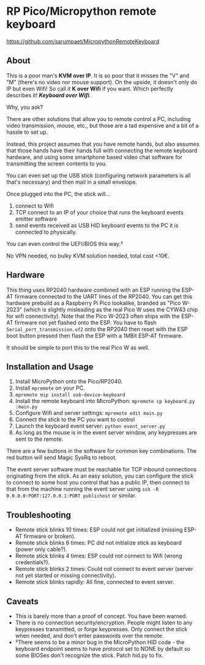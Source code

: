 # RP Pico/Micropython remote keyboard
https://github.com/sarumpaet/MicropythonRemoteKeyboard

## About

This is a poor man's **KVM over IP**.
It is so poor that it misses the "V" and "M" (there's no video nor mouse support).
On the upside, it doesn't only do IP but even Wifi!
So call it **K over Wifi** if you want.
Which perfectly describes it! ***Keyboard over Wifi***.

Why, you ask?

There are other solutions that allow you to remote control a PC, including video transmission, mouse, etc., but those are a tad expensive and a bit of a hassle to set up.

Instead, this project assumes that you have remote hands, but also assumes that those hands have their hands full with connecting the remote keyboard hardware, and using some smartphone based video chat software for transmitting the screen contents to you.

You can even set up the USB stick (configuring network parameters is all that's necessary) and then mail in a small envelope.

Once plugged into the PC, the stick will...
1. connect to Wifi
2. TCP connect to an IP of your choice that runs the keyboard events emitter software
3. send events received as USB HID keyboard events to the PC it is connected to physically.

You can even control the UEFI/BIOS this way.²

No VPN needed, no bulky KVM solution needed, total cost <10€.

## Hardware

This thing uses RP2040 hardware combined with an ESP running the ESP-AT firmware connected to the UART lines of the RP2040.
You can get this hardware prebuild as a Raspberry Pi Pico lookalike, branded as "Pico W-2023" (which is slightly misleading as the real Pico W uses the CYW43 chip for wifi connectivity).
Note that the Pico W-2023 often ships with the ESP-AT firmware not yet flashed onto the ESP.
You have to flash `Serial_port_transmission.uf2` onto the RP2040 then reset with the ESP boot button pressed then flash the ESP with a 1MBit ESP-AT firmware.

It should be simple to port this to the real Pico W as well.

## Installation and Usage

1. Install MicroPython onto the Pico/RP2040.
2. Install `mpremote` on your PC.
3. `mpremote mip install usb-device-keyboard`
4. Install the remote keyboard into MicroPython: `mpremote cp keyboard.py :main.py`
5. Configure Wifi and server settings: `mpremote edit main.py`
6. Connect the stick to the PC you want to control
7. Launch the keyboard event server: `python event_server.py`
8. As long as the mouse is in the event server window, any keypresses are sent to the remote.

There are a few buttons in the software for common key combinations.
The red button will send Magic SysRq to reboot.

The event server software must be reachable for TCP inbound connections originating from the stick.
As an easy solution, you can configure the stick to connect to some host you control that has a public IP, then connect to that from the machine running the event server using `ssh -R 0.0.0.0:PORT:127.0.0.1:PORT publichost` or similar.

## Troubleshooting

* Remote stick blinks 10 times: ESP could not get initialized (missing ESP-AT firmware or broken).
* Remote stick blinks 6 times: PC did not initialize stick as keyboard (power only cable?).
* Remote stick blinks 4 times: ESP could not connect to Wifi (wrong credentials?).
* Remote stick blinks 2 times: Could not connect to event server (server not yet started or missing connectivity).
* Remote stick blinks rapidly: All fine, connected to event server.

## Caveats

* This is barely more than a proof of concept. You have been warned.
* There is no connection security/encryption. People might listen to any keypresses transmitted, or forge keypresses. Only connect the stick when needed, and don't enter passwords over the remote.
* ²There seems to be a minor bug in the MicroPython HID code - the keyboard endpoint seems to have protocol set to NONE by default so some BIOSes don't recognize the stick. Patch hid.py to fix.
